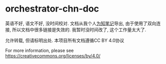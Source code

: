 # orchestrator-chn-doc
英语不好, 语文不好, 没时间校对.
文档从我个人[为知笔记](https://www.wiz.cn/zh-cn/)导出, 由于使用了双向连接, 所以文档中很多链接是失效的.
我暂时没时间改了, 这个工作量太大了.

允许转载, 但请标明出处. 本项目所有文档遵循CC BY 4.0协议

For more information, please see
<https://creativecommons.org/licenses/by/4.0/>
